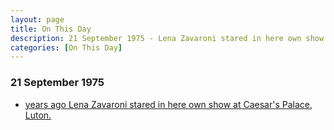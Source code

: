 ```yaml
---
layout: page
title: On This Day
description: 21 September 1975 - Lena Zavaroni stared in here own show at Caesar's Palace, Luton.
categories: [On This Day]
---
```


### 21 September 1975
* [<span id="age1"></span> years ago Lena Zavaroni stared in here own show at Caesar's Palace, Luton.](/theatre/caesar's%20palace%20luton/1975/09/21/the-lena-zavaroni-show.html)

<!-- Script for calculating number of years ago -->
<script>
var dob = '19750921';
var year = Number(dob.substr(0, 4));
var month = Number(dob.substr(4, 2)) - 1;
var day = Number(dob.substr(6, 2));
var today = new Date();
var age1 = today.getFullYear() - year;
if (today.getMonth() < month || (today.getMonth() == month && today.getDate() < day)) {
age1--;
}
document.getElementById("age1").innerHTML=age1;
</script>

